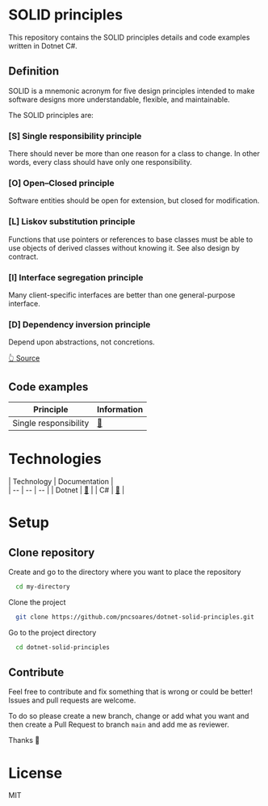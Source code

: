 # SOLID principles

This repository contains the SOLID principles details and code examples written in Dotnet C#.

## Definition

SOLID is a mnemonic acronym for five design principles intended to make software designs more understandable, flexible, and maintainable.

The SOLID principles are:

### [S] Single responsibility principle

There should never be more than one reason for a class to change.
In other words, every class should have only one responsibility.

### [O] Open–Closed principle

Software entities should be open for extension, but closed for modification.

### [L] Liskov substitution principle

Functions that use pointers or references to base classes must be able to use objects of derived classes without knowing it.
See also design by contract.

### [I] Interface segregation principle

Many client-specific interfaces are better than one general-purpose interface.

### [D] Dependency inversion principle

Depend upon abstractions, not concretions.

[👆 Source](https://en.wikipedia.org/wiki/SOLID)

## Code examples

| Principle | Information |
| -- | -- |
| Single responsibility | [📄](./SolidPrinciples.SingleResponsibilityPrinciple/README.md) |

# Technologies

| Technology | Documentation |  
| -- | -- | -- |
| Dotnet | [📎](https://docs.microsoft.com/en-gb/dotnet/) | 
| C# | [📎](https://docs.microsoft.com/en-us/dotnet/csharp/) |

# Setup

## Clone repository

Create and go to the directory where you want to place the repository

```bash
  cd my-directory
```

Clone the project

```bash
  git clone https://github.com/pncsoares/dotnet-solid-principles.git
```

Go to the project directory

```bash
  cd dotnet-solid-principles
```

## Contribute

Feel free to contribute and fix something that is wrong or could be better! Issues and pull requests are welcome.

To do so please create a new branch, change or add what you want and then create a Pull Request to branch `main` and add me as reviewer.

Thanks 🙏

# License

MIT